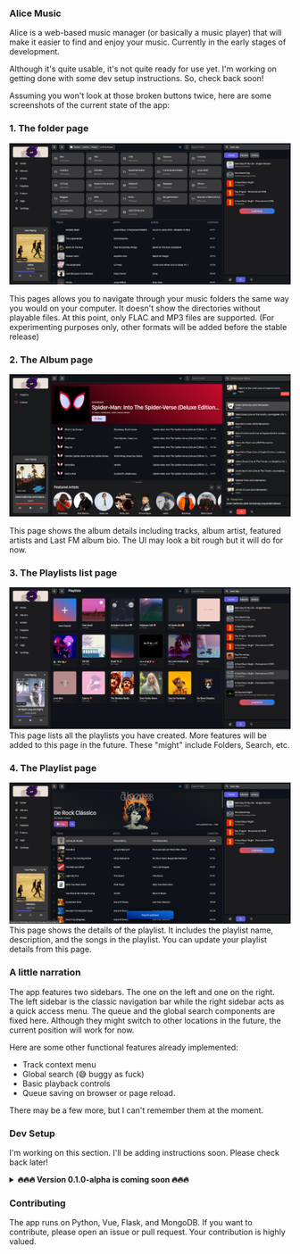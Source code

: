 ### Alice Music

Alice is a web-based music manager (or basically a music player) that will make it easier to find and enjoy your music. Currently in the early stages of development.

Although it's quite usable, it's not quite ready for use yet. I'm working on getting done with some dev setup instructions. So, check back soon!

Assuming you won't look at those broken buttons twice, here are some screenshots of the current state of the app:

### 1. The folder page

![](./images/1.png)

This pages allows you to navigate through your music folders the same way you would on your computer. It doesn't show the directories without playable files. At this point, only FLAC and MP3 files are supported. (For experimenting purposes only, other formats will be added before the stable release)

### 2. The Album page

![](./images/3.png)

This page shows the album details including tracks, album artist, featured artists and Last FM album bio. The UI may look a bit rough but it will do for now.

### 3. The Playlists list page

![](./images/4.png)
This page lists all the playlists you have created. More features will be added to this page in the future. These "might" include Folders, Search, etc.

### 4. The Playlist page

![](./images/2.png)
This page shows the details of the playlist. It includes the playlist name, description, and the songs in the playlist. You can update your playlist details from this page.

### A little narration

The app features two sidebars. The one on the left and one on the right. The left sidebar is the classic navigation bar while the right sidebar acts as a quick access menu. The queue and the global search components are fixed here. Although they might switch to other locations in the future, the current position will work for now.

Here are some other functional features already implemented:

- Track context menu
- Global search (😅 buggy as fuck)
- Basic playback controls
- Queue saving on browser or page reload.

There may be a few more, but I can't remember them at the moment.

### Dev Setup

I'm working on this section. I'll be adding instructions soon. Please check back later!

<details>
  <summary><b>🔥🔥🔥 Version 0.1.0-alpha is coming soon 🔥🔥🔥</b></summary>

I've been working on this for a while and I'm happy to announce that version 0.1 alpha is almost ready.

Here are some of the features that will be working:

1. Browsing and playing music from your folders
2. Creating playlists
3. Viewing album page
4. Adding single tracks to queue
5. Adding tracks to playlist
6. Customizing playlist, etc

I'm testing this out on my Ubuntu machine. If you have Windows, Mac or FreeBSD, you might run into some issues.

⏩️⏩️⏩️⏩️⏩️

</details>

### Contributing

The app runs on Python, Vue, Flask, and MongoDB. If you want to contribute, please open an issue or pull request. Your contribution is highly valued.
